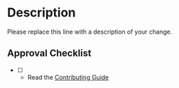 # Description
Please replace this line with a description of your change.

## Approval Checklist
- [ ] - Read the [Contributing Guide](https://github.com/coldkreap/learn-micronaut/blob/master/docs/CONTRIBUTING.md)

